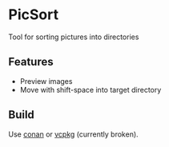 # PicSort
Tool for sorting pictures into directories

## Features
* Preview images
* Move with shift-space into target directory

## Build
Use [conan](support/conan/README.md) or [vcpkg](support/vcpkg/README.md) (currently broken).
